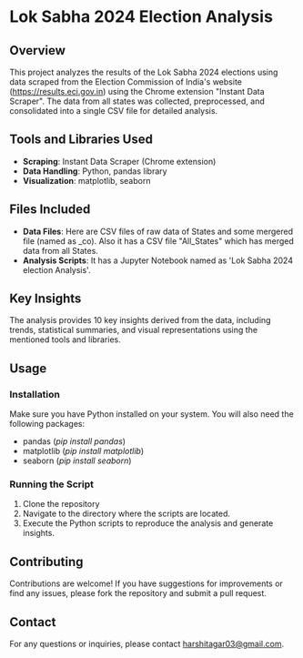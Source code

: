 # Lok Sabha 2024 Election Analysis

## Overview
This project analyzes the results of the Lok Sabha 2024 elections using data scraped from the Election Commission of India's website (https://results.eci.gov.in) using the Chrome 
extension "Instant Data Scraper". The data from all states was collected, preprocessed, and consolidated into a single CSV file for detailed analysis.

## Tools and Libraries Used
- **Scraping**: Instant Data Scraper (Chrome extension)
- **Data Handling**: Python, pandas library
- **Visualization**: matplotlib, seaborn

## Files Included
- **Data Files**: Here are CSV files of raw data of States and some mergered file (named as _co). Also it has a CSV file "All_States" which has merged data from all States.
- **Analysis Scripts**: It has a Jupyter Notebook named as 'Lok Sabha 2024 election Analysis'.

## Key Insights
The analysis provides 10 key insights derived from the data, including trends, statistical summaries, and visual representations using the mentioned tools and libraries.

## Usage
### Installation
Make sure you have Python installed on your system. You will also need the following packages:
- pandas (*pip install pandas*)
- matplotlib (*pip install matplotlib*)
- seaborn (*pip install seaborn*)

### Running the Script
1. Clone the repository
2. Navigate to the directory where the scripts are located.
3. Execute the Python scripts to reproduce the analysis and generate insights.

## Contributing
Contributions are welcome! If you have suggestions for improvements or find any issues, please fork the repository and submit a pull request.

## Contact

For any questions or inquiries, please contact harshitagar03@gmail.com.
